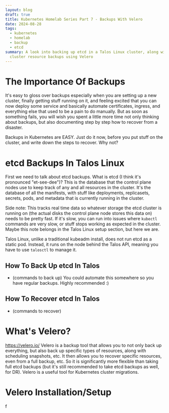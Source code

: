 ```yaml
---
layout: blog
draft: true
title: Kubernetes Homelab Series Part 7 - Backups With Velero
date: 2024-08-28
tags:
  - kubernetes
  - homelab
  - backup
  - etcd
summary: A look into backing up etcd in a Talos Linux cluster, along with full
  cluster resource backups using Velero
---
```

# The Importance Of Backups
It's easy to gloss over backups especially when you are setting up a new cluster, finally getting stuff running on it, and feeling excited that you can now deploy some service and basically automate certificates, ingress, and everything else that used to be a pain to do manually. But as soon as something fails, you will wish you spent a little more time not only thinking about backups, but also documenting step by step how to recover from a disaster.

Backups in Kubernetes are EASY. Just do it now, before you put stuff on the cluster, and write down the steps to recover. Why not?

# etcd Backups In Talos Linux
First we need to talk about etcd backups. What is etcd (I think it's pronounced "et-see-dee")? This is the database that the control plane nodes use to keep track of any and all resources in the cluster. It's the database of all the manifests, with stuff like deployments, replicasets, secrets, pods, and metadata that is currently running in the cluster.

Side note: This tracks real time data so whatever storage the etcd cluster is running on (the actual disks the control plane node stores this data on) needs to be pretty fast. If it's slow, you can run into issues where `kubectl` commands are very slow, or stuff stops working as expected in the cluster. Maybe this note belongs in the Talos Linux setup section, but here we are.

Talos Linux, unlike a traditional kubeadm install, does not run etcd as a static pod. Instead, it runs on the node behind the Talos API, meaning you have to use `talosctl` to manage it.

## How To Back Up etcd In Talos
- (commands to back up)
You could automate this somewhere so you have regular backups. Highly recommended :)

## How To Recover etcd In Talos
- (commands to recover)

# What's Velero?
https://velero.io/
Velero is a backup tool that allows you to not only back up everything, but also back up specific types of resources, along with scheduling snapshots, etc. It then allows you to recover specific resources, even from a full backup, etc. So it is significantly more flexible than taking full etcd backups (but it's still recommended to take etcd backups as well, for DR). Velero is a useful tool for Kubernetes cluster migrations.

# Velero Installation/Setup
f
